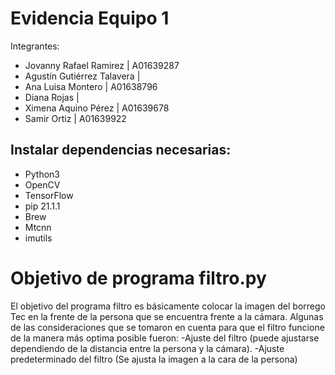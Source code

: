 # Evidencia Equipo 1
Integrantes: 
- Jovanny Rafael Ramirez | A01639287
- Agustín Gutiérrez Talavera | 
- Ana Luisa Montero | A01638796
- Diana Rojas | 
- Ximena Aquino Pérez | A01639678
- Samir Ortiz | A01639922
## Instalar dependencias necesarias:
- Python3
- OpenCV
- TensorFlow
- pip 21.1.1
- Brew
- Mtcnn
- imutils
# Objetivo de programa filtro.py 
El objetivo del programa filtro es básicamente colocar la imagen del borrego Tec en la frente de la persona que se encuentra frente a la cámara. Algunas de las consideraciones que se tomaron en cuenta para que el filtro funcione de la manera más optima posible fueron:
-Ajuste del filtro (puede ajustarse dependiendo de la distancia entre la persona y la cámara).
-Ajuste predeterminado del filtro (Se ajusta la imagen a la cara de la persona)
